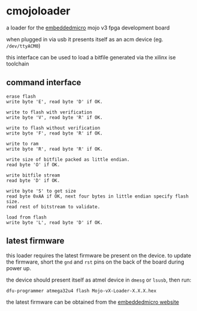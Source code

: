 # cmojoloader

a loader for the [embeddedmicro](https://embeddedmicro.com) mojo v3 fpga development board

when plugged in via usb it presents itself as an acm device (eg. `/dev/ttyACM0`)

this interface can be used to load a bitfile generated via the xilinx ise toolchain

## command interface 
~~~~
erase flash
write byte 'E', read byte 'D' if OK.

write to flash with verification
write byte 'V', read byte 'R' if OK.

write to flash without verification
write byte 'F', read byte 'R' if OK.

write to ram
write byte 'R', read byte 'R' if OK.

write size of bitfile packed as little endian.
read byte 'O' if OK.

write bitfile stream
read byte 'D' if OK.

write byte 'S' to get size
read byte 0xAA if OK, next four bytes in little endian specify flash size.
read rest of bitstream to validate.

load from flash
write byte 'L', read byte 'D' if OK.
~~~~

## latest firmware
this loader requires the latest firmware be present on the device.
to update the firmware, short the `gnd` and `rst` pins on the back of the board during power up.

the device should present itself as atmel device in `dmesg` or `lsusb`, then run:

`dfu-programmer atmega32u4 flash Mojo-vX-Loader-X.X.X.hex`

the latest firmware can be obtained from the [embeddedmicro website](https://embeddedmicro.com/tutorials/mojo-software-and-updates/updating-the-mojo)

